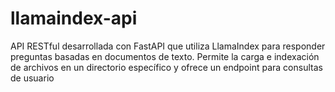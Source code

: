 # llamaindex-api
API RESTful desarrollada con FastAPI que utiliza LlamaIndex para responder preguntas basadas en documentos de texto. Permite la carga e indexación de archivos en un directorio específico y ofrece un endpoint para consultas de usuario
